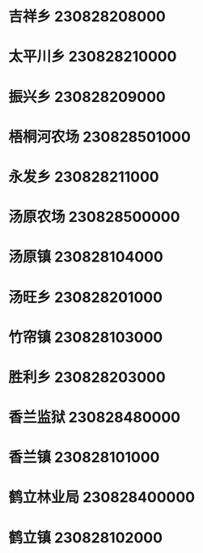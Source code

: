 # 吉祥乡 230828208000
# 太平川乡 230828210000
# 振兴乡 230828209000
# 梧桐河农场 230828501000
# 永发乡 230828211000
# 汤原农场 230828500000
# 汤原镇 230828104000
# 汤旺乡 230828201000
# 竹帘镇 230828103000
# 胜利乡 230828203000
# 香兰监狱 230828480000
# 香兰镇 230828101000
# 鹤立林业局 230828400000
# 鹤立镇 230828102000
